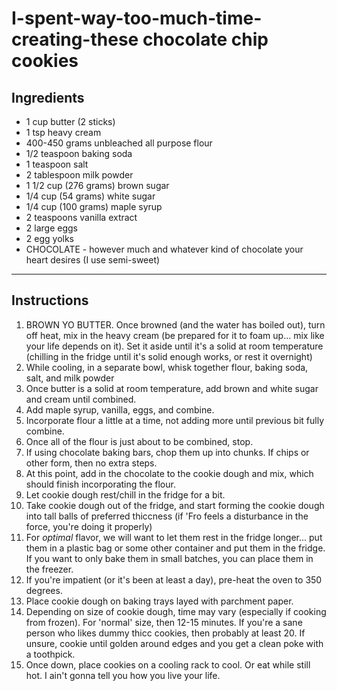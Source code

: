 # I-spent-way-too-much-time-creating-these chocolate chip cookies

## **Ingredients**
* 1 cup butter (2 sticks)
* 1 tsp heavy cream
* 400-450 grams unbleached all purpose flour
* 1/2 teaspoon baking soda
* 1 teaspoon salt
* 2 tablespoon milk powder
* 1 1/2 cup (276 grams)  brown sugar
* 1/4 cup (54 grams) white sugar
* 1/4 cup (100 grams) maple syrup
* 2 teaspoons vanilla extract
* 2 large eggs
* 2 egg yolks
* CHOCOLATE - however much and whatever kind of chocolate your heart desires (I use semi-sweet)

--------
## **Instructions**

1. BROWN YO BUTTER. Once browned (and the water has boiled out), turn off heat, mix in the heavy cream (be prepared for it to foam up... mix like your life depends on it). 
Set it aside until it's a solid at room temperature (chilling in the fridge until it's solid enough works, or rest it overnight)
2. While cooling, in a separate bowl, whisk together flour, baking soda, salt, and milk powder
3. Once butter is a solid at room temperature, add brown and white sugar and cream until combined. 
4. Add maple syrup, vanilla, eggs, and combine.
5. Incorporate flour a little at a time, not adding more until previous bit fully combine.
7. Once all of the flour is just about to be combined, stop.
8. If using chocolate baking bars, chop them up into chunks. If chips or other form, then no extra steps.
9. At this point, add in the chocolate to the cookie dough and mix, which should finish incorporating the flour.
10. Let cookie dough rest/chill in the fridge for a bit.
11. Take cookie dough out of the fridge, and start forming the cookie dough into tall balls of preferred thiccness (if 'Fro feels a disturbance in the force, you're doing it properly)
12. For *optimal* flavor, we will want to let them rest in the fridge longer... put them in a plastic bag or some other container and put them in the fridge. If you want to only bake them in small batches, you can place them in the freezer.
13. If you're impatient (or it's been at least a day), pre-heat the oven to 350 degrees. 
14. Place cookie dough on baking trays layed with parchment paper. 
15. Depending on size of cookie dough, time may vary (especially if cooking from frozen). For 'normal' size, then 12-15 minutes. If you're a sane person who likes dummy thicc cookies, then probably at least 20. If unsure, cookie until golden around edges and you get a clean poke with a toothpick. 
16. Once down, place cookies on a cooling rack to cool. Or eat while still hot. I ain't gonna tell you how you live your life.
